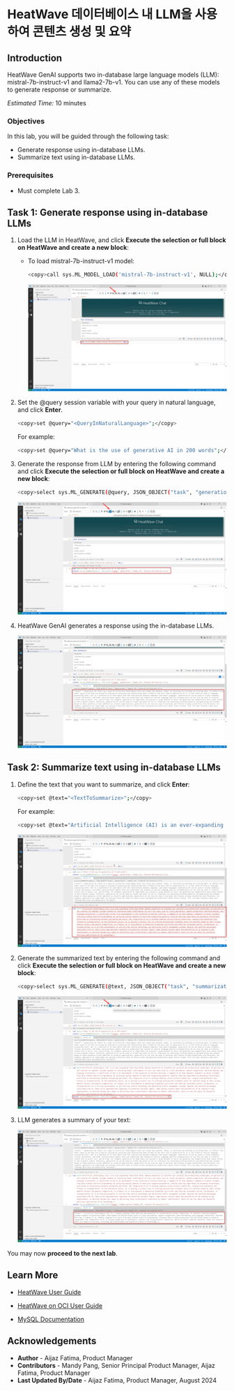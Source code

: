 # HeatWave 데이터베이스 내 LLM을 사용하여 콘텐츠 생성 및 요약

## Introduction

HeatWave GenAI supports two in-database large language models (LLM): mistral-7b-instruct-v1 and llama2-7b-v1. You can use any of these models to generate response or summarize.

_Estimated Time:_ 10 minutes

### Objectives

In this lab, you will be guided through the following task:

- Generate response using in-database LLMs.
- Summarize text using in-database LLMs.

### Prerequisites

- Must complete Lab 3.


## Task 1:  Generate response using in-database LLMs

1. Load the LLM in HeatWave, and click **Execute the selection or full block on HeatWave and create a new block**:

    - To load mistral-7b-instruct-v1 model:

        ```bash
        <copy>call sys.ML_MODEL_LOAD('mistral-7b-instruct-v1', NULL);</copy>
        ```

        ![Load LLMs](./images/1-load-llm.png "Load LLMs")
 
2. Set the @query session variable with your query in natural language, and click **Enter**.

    ```bash
    <copy>set @query="<QueryInNaturalLanguage>";</copy>
    ```

    For example:
    
    ```bash
    <copy>set @query="What is the use of generative AI in 200 words";</copy>
    ```
3. Generate the response from LLM by entering the following command and click **Execute the selection or full block on HeatWave and create a new block**:

    ```bash
    <copy>select sys.ML_GENERATE(@query, JSON_OBJECT("task", "generation", "model_id", "mistral-7b-instruct-v1"));</copy>
    ```

    ![Generate response](./images/2-generate-response.png "Generate response")

4. HeatWave GenAI generates a response using the in-database LLMs.

    ![HeatWave GenAI output](./images/3-llm-ouput.png "HeatWave GenAI output")

## Task 2: Summarize text using in-database LLMs

1. Define the text that you want to summarize, and click **Enter**:

    ```bash
    <copy>set @text="<TextToSummarize>";</copy>
    ```

    For example:
    ```bash
    <copy>set @text="Artificial Intelligence (AI) is an ever-expanding field that holds immense potential to transform our societal and professional landscapes. AI pertains to the creation of computer systems capable of simulating human intelligence to carry out tasks such as visual perception, speech recognition, decision-making, and language translation. A significant stride in AI development is the ascension of machine learning, a segment of AI that empowers computers to glean insights from data without explicit programming. By analyzing copious amounts of data and recognizing patterns, machine learning algorithms are becoming increasingly proficient at forecasting outcomes and making decisions. The integration of AI is already underway across diverse industries, ranging from healthcare and finance to transportation. In the healthcare sector, AI is playing a pivotal role in crafting personalized treatment plans for patients based on their unique medical history and genetic composition. In finance, AI is instrumental in detecting fraudulent activities and offering investment advice. Furthermore, in transportation, AI is driving advancements in self-driving vehicle technology and optimizing traffic management systems. Despite the manifold advantages associated with AI, there exist apprehensions regarding its potential societal impact. Some express concern about the possibility of AI leading to job displacement, as machines become more adept at performing tasks traditionally undertaken by humans. Additionally, there are worries about the potential malicious applications of AI technology.";</copy>
    ```

    ![Define text to summarize](./images/4-define-text-to-summarize.png "Define text to summarize")

2. Generate the summarized text by entering the following command and click **Execute the selection or full block on HeatWave and create a new block**:

    ```bash
    <copy>select sys.ML_GENERATE(@text, JSON_OBJECT("task", "summarization","model_id", "mistral-7b-instruct-v1"));</copy>
    ```

    ![Summarize text](./images/5-summarize-text.png "Summarize text")

 3. LLM generates a summary of your text:

    ![Summarized text](./images/6-summarized-text.png "Summarized text")


You may now **proceed to the next lab**.

## Learn More

- [HeatWave User Guide](https://dev.mysql.com/doc/heatwave/en/)

- [HeatWave on OCI User Guide](https://docs.oracle.com/en-us/iaas/mysql-database/index.html)

- [MySQL Documentation](https://dev.mysql.com/)


## Acknowledgements

- **Author** - Aijaz Fatima, Product Manager
- **Contributors** - Mandy Pang, Senior Principal Product Manager, Aijaz Fatima, Product Manager
- **Last Updated By/Date** - Aijaz Fatima, Product Manager, August 2024

